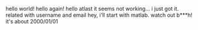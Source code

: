 hello world!
hello again!
hello atlast
it seems not working...
i just got it. related with username and email
hey, i'll start with matlab. watch out b***h!
it's about 2000/01/01

